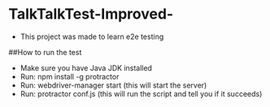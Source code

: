 # TalkTalkTest-Improved-

* This project was made to learn e2e testing

##How to run the test
* Make sure you have Java JDK installed
* Run: npm install -g protractor
* Run: webdriver-manager start (this will start the server)
* Run: protractor conf.js (this will run the script and tell you if it succeeds)
